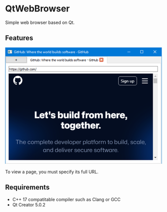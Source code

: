 # QtWebBrowser

Simple web browser based on Qt.

## Features

![Screenshot](Screenshot.png)

To view a page, you must specify its full URL.

## Requirements

- C++ 17 compatitable compiler such as Clang or GCC
- Qt Creator 5.0.2

